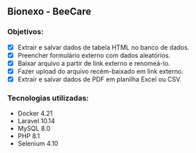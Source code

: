 ## Bionexo - BeeCare

### Objetivos:

- [X] Extrair e salvar dados de tabela HTML no banco de dados.
- [X] Preencher formulário externo com dados aleatórios.
- [X] Baixar arquivo a partir de link externo e renomeá-lo.
- [X] Fazer upload do arquivo recém-baixado em link externo.
- [X] Extrair e salvar dados de PDF em planilha Excel ou CSV.

### Tecnologias utilizadas:

- Docker 4.21
- Laravel 10.14
- MySQL 8.0
- PHP 8.1
- Selenium 4.10
